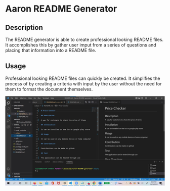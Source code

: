 # Aaron README Generator

## Description
The README generator is able to create professional looking README files. It accomplishes this by gather user imput from a series of questions and placing that information into a README file.

## Usage

Professional looking README files can quickly be created. It simplifies the process of by creating a criteria with input by the user without the need for them to format the document themselves.

<img src ="./assets/Readme generator.jpg">
